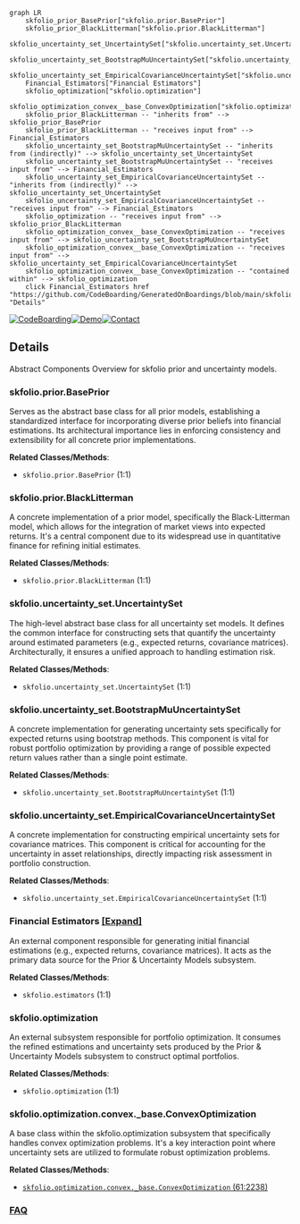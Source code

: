 ```mermaid
graph LR
    skfolio_prior_BasePrior["skfolio.prior.BasePrior"]
    skfolio_prior_BlackLitterman["skfolio.prior.BlackLitterman"]
    skfolio_uncertainty_set_UncertaintySet["skfolio.uncertainty_set.UncertaintySet"]
    skfolio_uncertainty_set_BootstrapMuUncertaintySet["skfolio.uncertainty_set.BootstrapMuUncertaintySet"]
    skfolio_uncertainty_set_EmpiricalCovarianceUncertaintySet["skfolio.uncertainty_set.EmpiricalCovarianceUncertaintySet"]
    Financial_Estimators["Financial Estimators"]
    skfolio_optimization["skfolio.optimization"]
    skfolio_optimization_convex__base_ConvexOptimization["skfolio.optimization.convex._base.ConvexOptimization"]
    skfolio_prior_BlackLitterman -- "inherits from" --> skfolio_prior_BasePrior
    skfolio_prior_BlackLitterman -- "receives input from" --> Financial_Estimators
    skfolio_uncertainty_set_BootstrapMuUncertaintySet -- "inherits from (indirectly)" --> skfolio_uncertainty_set_UncertaintySet
    skfolio_uncertainty_set_BootstrapMuUncertaintySet -- "receives input from" --> Financial_Estimators
    skfolio_uncertainty_set_EmpiricalCovarianceUncertaintySet -- "inherits from (indirectly)" --> skfolio_uncertainty_set_UncertaintySet
    skfolio_uncertainty_set_EmpiricalCovarianceUncertaintySet -- "receives input from" --> Financial_Estimators
    skfolio_optimization -- "receives input from" --> skfolio_prior_BlackLitterman
    skfolio_optimization_convex__base_ConvexOptimization -- "receives input from" --> skfolio_uncertainty_set_BootstrapMuUncertaintySet
    skfolio_optimization_convex__base_ConvexOptimization -- "receives input from" --> skfolio_uncertainty_set_EmpiricalCovarianceUncertaintySet
    skfolio_optimization_convex__base_ConvexOptimization -- "contained within" --> skfolio_optimization
    click Financial_Estimators href "https://github.com/CodeBoarding/GeneratedOnBoardings/blob/main/skfolio/Financial_Estimators.md" "Details"
```

[![CodeBoarding](https://img.shields.io/badge/Generated%20by-CodeBoarding-9cf?style=flat-square)](https://github.com/CodeBoarding/GeneratedOnBoardings)[![Demo](https://img.shields.io/badge/Try%20our-Demo-blue?style=flat-square)](https://www.codeboarding.org/demo)[![Contact](https://img.shields.io/badge/Contact%20us%20-%20contact@codeboarding.org-lightgrey?style=flat-square)](mailto:contact@codeboarding.org)

## Details

Abstract Components Overview for skfolio prior and uncertainty models.

### skfolio.prior.BasePrior
Serves as the abstract base class for all prior models, establishing a standardized interface for incorporating diverse prior beliefs into financial estimations. Its architectural importance lies in enforcing consistency and extensibility for all concrete prior implementations.


**Related Classes/Methods**:

- `skfolio.prior.BasePrior` (1:1)


### skfolio.prior.BlackLitterman
A concrete implementation of a prior model, specifically the Black-Litterman model, which allows for the integration of market views into expected returns. It's a central component due to its widespread use in quantitative finance for refining initial estimates.


**Related Classes/Methods**:

- `skfolio.prior.BlackLitterman` (1:1)


### skfolio.uncertainty_set.UncertaintySet
The high-level abstract base class for all uncertainty set models. It defines the common interface for constructing sets that quantify the uncertainty around estimated parameters (e.g., expected returns, covariance matrices). Architecturally, it ensures a unified approach to handling estimation risk.


**Related Classes/Methods**:

- `skfolio.uncertainty_set.UncertaintySet` (1:1)


### skfolio.uncertainty_set.BootstrapMuUncertaintySet
A concrete implementation for generating uncertainty sets specifically for expected returns using bootstrap methods. This component is vital for robust portfolio optimization by providing a range of possible expected return values rather than a single point estimate.


**Related Classes/Methods**:

- `skfolio.uncertainty_set.BootstrapMuUncertaintySet` (1:1)


### skfolio.uncertainty_set.EmpiricalCovarianceUncertaintySet
A concrete implementation for constructing empirical uncertainty sets for covariance matrices. This component is critical for accounting for the uncertainty in asset relationships, directly impacting risk assessment in portfolio construction.


**Related Classes/Methods**:

- `skfolio.uncertainty_set.EmpiricalCovarianceUncertaintySet` (1:1)


### Financial Estimators [[Expand]](./Financial_Estimators.md)
An external component responsible for generating initial financial estimations (e.g., expected returns, covariance matrices). It acts as the primary data source for the Prior & Uncertainty Models subsystem.


**Related Classes/Methods**:

- `skfolio.estimators` (1:1)


### skfolio.optimization
An external subsystem responsible for portfolio optimization. It consumes the refined estimations and uncertainty sets produced by the Prior & Uncertainty Models subsystem to construct optimal portfolios.


**Related Classes/Methods**:

- `skfolio.optimization` (1:1)


### skfolio.optimization.convex._base.ConvexOptimization
A base class within the skfolio.optimization subsystem that specifically handles convex optimization problems. It's a key interaction point where uncertainty sets are utilized to formulate robust optimization problems.


**Related Classes/Methods**:

- <a href="https://github.com/skfolio/skfolio/blob/main/src/skfolio/optimization/convex/_base.py#L61-L2238" target="_blank" rel="noopener noreferrer">`skfolio.optimization.convex._base.ConvexOptimization` (61:2238)</a>




### [FAQ](https://github.com/CodeBoarding/GeneratedOnBoardings/tree/main?tab=readme-ov-file#faq)